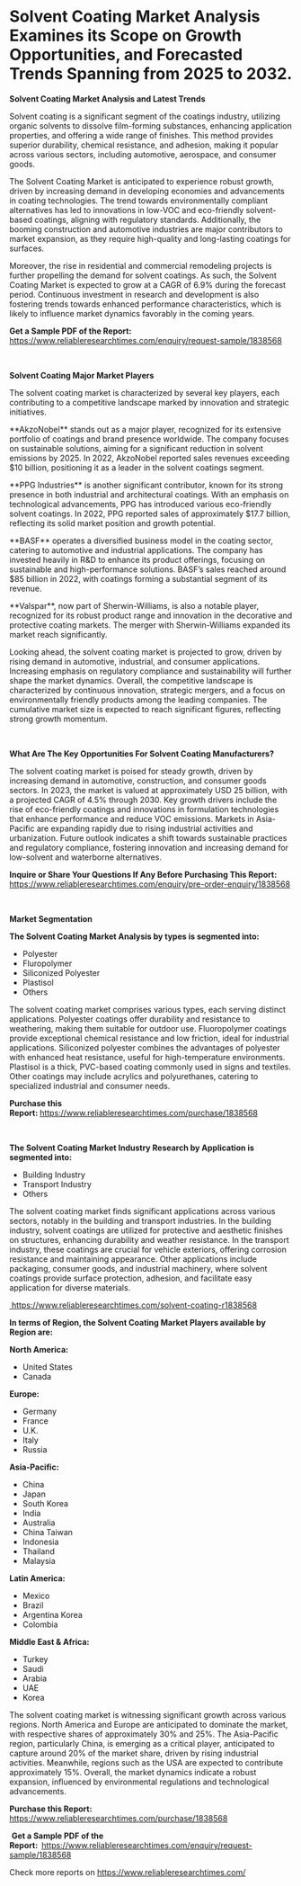 <p><h1>Solvent Coating Market Analysis Examines its Scope on Growth Opportunities, and Forecasted Trends Spanning from 2025 to 2032.</h1></p><p><strong>Solvent Coating Market Analysis and Latest Trends</strong></p>
<p><p>Solvent coating is a significant segment of the coatings industry, utilizing organic solvents to dissolve film-forming substances, enhancing application properties, and offering a wide range of finishes. This method provides superior durability, chemical resistance, and adhesion, making it popular across various sectors, including automotive, aerospace, and consumer goods.</p><p>The Solvent Coating Market is anticipated to experience robust growth, driven by increasing demand in developing economies and advancements in coating technologies. The trend towards environmentally compliant alternatives has led to innovations in low-VOC and eco-friendly solvent-based coatings, aligning with regulatory standards. Additionally, the booming construction and automotive industries are major contributors to market expansion, as they require high-quality and long-lasting coatings for surfaces.</p><p>Moreover, the rise in residential and commercial remodeling projects is further propelling the demand for solvent coatings. As such, the Solvent Coating Market is expected to grow at a CAGR of 6.9% during the forecast period. Continuous investment in research and development is also fostering trends towards enhanced performance characteristics, which is likely to influence market dynamics favorably in the coming years.</p></p>
<p><strong>Get a Sample PDF of the Report:&nbsp;</strong> <a href="https://www.reliableresearchtimes.com/enquiry/request-sample/1838568?utm_campaign=3207&utm_medium=2&utm_source=Github&utm_content=ia&utm_term=02042025&utm_id=solvent-coating">https://www.reliableresearchtimes.com/enquiry/request-sample/1838568</a></p>
<p>&nbsp;</p>
<p><strong>Solvent Coating Major Market Players</strong></p>
<p><p>The solvent coating market is characterized by several key players, each contributing to a competitive landscape marked by innovation and strategic initiatives.</p><p>**AkzoNobel** stands out as a major player, recognized for its extensive portfolio of coatings and brand presence worldwide. The company focuses on sustainable solutions, aiming for a significant reduction in solvent emissions by 2025. In 2022, AkzoNobel reported sales revenues exceeding $10 billion, positioning it as a leader in the solvent coatings segment.</p><p>**PPG Industries** is another significant contributor, known for its strong presence in both industrial and architectural coatings. With an emphasis on technological advancements, PPG has introduced various eco-friendly solvent coatings. In 2022, PPG reported sales of approximately $17.7 billion, reflecting its solid market position and growth potential.</p><p>**BASF** operates a diversified business model in the coating sector, catering to automotive and industrial applications. The company has invested heavily in R&D to enhance its product offerings, focusing on sustainable and high-performance solutions. BASF’s sales reached around $85 billion in 2022, with coatings forming a substantial segment of its revenue.</p><p>**Valspar**, now part of Sherwin-Williams, is also a notable player, recognized for its robust product range and innovation in the decorative and protective coating markets. The merger with Sherwin-Williams expanded its market reach significantly.</p><p>Looking ahead, the solvent coating market is projected to grow, driven by rising demand in automotive, industrial, and consumer applications. Increasing emphasis on regulatory compliance and sustainability will further shape the market dynamics. Overall, the competitive landscape is characterized by continuous innovation, strategic mergers, and a focus on environmentally friendly products among the leading companies. The cumulative market size is expected to reach significant figures, reflecting strong growth momentum.</p></p>
<p>&nbsp;</p>
<p><strong>What Are The Key Opportunities For Solvent Coating Manufacturers?</strong></p>
<p><p>The solvent coating market is poised for steady growth, driven by increasing demand in automotive, construction, and consumer goods sectors. In 2023, the market is valued at approximately USD 25 billion, with a projected CAGR of 4.5% through 2030. Key growth drivers include the rise of eco-friendly coatings and innovations in formulation technologies that enhance performance and reduce VOC emissions. Markets in Asia-Pacific are expanding rapidly due to rising industrial activities and urbanization. Future outlook indicates a shift towards sustainable practices and regulatory compliance, fostering innovation and increasing demand for low-solvent and waterborne alternatives.</p></p>
<p><strong>Inquire or Share Your Questions If Any Before Purchasing This Report:</strong> <a href="https://www.reliableresearchtimes.com/enquiry/pre-order-enquiry/1838568?utm_campaign=3207&utm_medium=2&utm_source=Github&utm_content=ia&utm_term=02042025&utm_id=solvent-coating">https://www.reliableresearchtimes.com/enquiry/pre-order-enquiry/1838568</a></p>
<p>&nbsp;</p>
<p><strong>Market Segmentation</strong></p>
<p><strong>The Solvent Coating Market Analysis by types is segmented into:</strong></p>
<p><ul><li>Polyester</li><li>Fluropolymer</li><li>Siliconized Polyester</li><li>Plastisol</li><li>Others</li></ul></p>
<p><p>The solvent coating market comprises various types, each serving distinct applications. Polyester coatings offer durability and resistance to weathering, making them suitable for outdoor use. Fluoropolymer coatings provide exceptional chemical resistance and low friction, ideal for industrial applications. Siliconized polyester combines the advantages of polyester with enhanced heat resistance, useful for high-temperature environments. Plastisol is a thick, PVC-based coating commonly used in signs and textiles. Other coatings may include acrylics and polyurethanes, catering to specialized industrial and consumer needs.</p></p>
<p><strong>Purchase this Report:&nbsp;</strong><a href="https://www.reliableresearchtimes.com/purchase/1838568?utm_campaign=3207&utm_medium=2&utm_source=Github&utm_content=ia&utm_term=02042025&utm_id=solvent-coating">https://www.reliableresearchtimes.com/purchase/1838568</a></p>
<p>&nbsp;</p>
<p><strong>The Solvent Coating Market Industry Research by Application is segmented into:</strong></p>
<p><ul><li>Building Industry</li><li>Transport Industry</li><li>Others</li></ul></p>
<p><p>The solvent coating market finds significant applications across various sectors, notably in the building and transport industries. In the building industry, solvent coatings are utilized for protective and aesthetic finishes on structures, enhancing durability and weather resistance. In the transport industry, these coatings are crucial for vehicle exteriors, offering corrosion resistance and maintaining appearance. Other applications include packaging, consumer goods, and industrial machinery, where solvent coatings provide surface protection, adhesion, and facilitate easy application for diverse materials.</p></p>
<p><a href="https://www.reliableresearchtimes.com/solvent-coating-r1838568?utm_campaign=3207&utm_medium=2&utm_source=Github&utm_content=ia&utm_term=02042025&utm_id=solvent-coating">&nbsp;https://www.reliableresearchtimes.com/solvent-coating-r1838568</a></p>
<p><strong>In terms of Region, the Solvent Coating Market Players available by Region are:</strong></p>
<p>
    <p> <strong> North America: </strong>
        <ul>
            <li>United States</li>
            <li>Canada</li>
        </ul>
        </p> 
    <p> <strong> Europe: </strong>
        <ul>
            <li>Germany</li>
            <li>France</li>
            <li>U.K.</li>
            <li>Italy</li>
            <li>Russia</li>
        </ul>
        </p> 
    <p> <strong> Asia-Pacific: </strong>
        <ul>
            <li>China</li>
            <li>Japan</li>
            <li>South Korea</li>
            <li>India</li>
            <li>Australia</li>
            <li>China Taiwan</li>
            <li>Indonesia</li>
            <li>Thailand</li>
            <li>Malaysia</li>
        </ul>
        </p> 
    <p> <strong> Latin America: </strong>
        <ul>
            <li>Mexico</li>
            <li>Brazil</li>
            <li>Argentina Korea</li>
            <li>Colombia</li>
        </ul>
        </p> 
    <p> <strong> Middle East & Africa: </strong>
        <ul>
            <li>Turkey</li>
            <li>Saudi</li>
            <li>Arabia</li>
            <li>UAE</li>
            <li>Korea</li>
        </ul>
    </p>
    </p>
<p><p>The solvent coating market is witnessing significant growth across various regions. North America and Europe are anticipated to dominate the market, with respective shares of approximately 30% and 25%. The Asia-Pacific region, particularly China, is emerging as a critical player, anticipated to capture around 20% of the market share, driven by rising industrial activities. Meanwhile, regions such as the USA are expected to contribute approximately 15%. Overall, the market dynamics indicate a robust expansion, influenced by environmental regulations and technological advancements.</p></p>
<p><strong>Purchase this Report: </strong><a href="https://www.reliableresearchtimes.com/purchase/1838568?utm_campaign=3207&utm_medium=2&utm_source=Github&utm_content=ia&utm_term=02042025&utm_id=solvent-coating">https://www.reliableresearchtimes.com/purchase/1838568</a></p>
<p>&nbsp;<strong>Get a Sample PDF of the Report:&nbsp;&nbsp;</strong><a href="https://www.reliableresearchtimes.com/enquiry/request-sample/1838568?utm_campaign=3207&utm_medium=2&utm_source=Github&utm_content=ia&utm_term=02042025&utm_id=solvent-coating">https://www.reliableresearchtimes.com/enquiry/request-sample/1838568</a></p>
<p><strong></strong></p>
<p>Check more reports on <a href="https://www.reliableresearchtimes.com/?utm_campaign=3207&utm_medium=2&utm_source=Github&utm_content=ia&utm_term=02042025&utm_id=solvent-coating">https://www.reliableresearchtimes.com/</a></p>